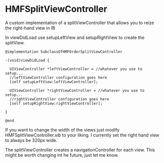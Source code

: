 # HMFSplitViewController
A custom implementation of a splitViewController that allows you to reize the right-hand view in IB

In viewDidLoad use setupLeftView and setupRightView to create the splitView.

```obj-c
@implementation SubclassOfHMFOrderSplitViewController

-(void)viewDidLoad {

  UIViewController *leftViewController = //whatever you use to setup...
  //leftViewController configuration goes here
  [self setupLeftView:leftViewController];
  
  UIViewController *rightViewController = //whatever you use to setup...
  //rightViewController configuration goes here
  [self setupRightView:rightViewController];
  
}

@end
```

If you want to change the width of the views just modify HMFSplitViewController.xib to your liking.
I currently set the right hand view to always be 320px wide.

The splitViewController creates a navigationController for each view. This might be worth changing int he future, just let me know.
